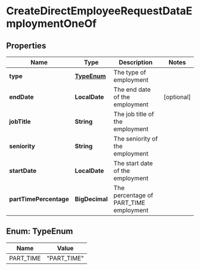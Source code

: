 

# CreateDirectEmployeeRequestDataEmploymentOneOf


## Properties

| Name | Type | Description | Notes |
|------------ | ------------- | ------------- | -------------|
|**type** | [**TypeEnum**](#TypeEnum) | The type of employment |  |
|**endDate** | **LocalDate** | The end date of the employment |  [optional] |
|**jobTitle** | **String** | The job title of the employment |  |
|**seniority** | **String** | The seniority of the employment |  |
|**startDate** | **LocalDate** | The start date of the employment |  |
|**partTimePercentage** | **BigDecimal** | The percentage of PART_TIME employment |  |



## Enum: TypeEnum

| Name | Value |
|---- | -----|
| PART_TIME | &quot;PART_TIME&quot; |



